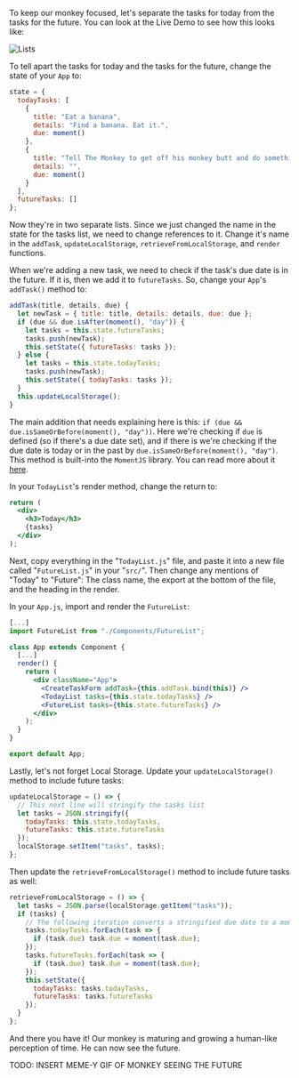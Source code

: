To keep our monkey focused, let's separate the tasks for today from the tasks for the future. You can look at the Live Demo to see how this looks like:

![Lists](https://i.imgur.com/XLPHkqx.png)

To tell apart the tasks for today and the tasks for the future, change the state of your `App` to:

```jsx
state = {
  todayTasks: [
    {
      title: "Eat a banana",
      details: "Find a banana. Eat it.",
      due: moment()
    },
    {
      title: "Tell The Monkey to get off his monkey butt and do something.",
      details: "",
      due: moment()
    }
  ],
  futureTasks: []
};
```

Now they're in two separate lists. Since we just changed the name in the state for the tasks list, we need to change references to it. Change it's name in the `addTask`, `updateLocalStorage`, `retrieveFromLocalStorage`, and `render` functions.

When we're adding a new task, we need to check if the task's due date is in the future. If it is, then we add it to `futureTasks`. So, change your `App`'s `addTask()` method to:

```jsx
addTask(title, details, due) {
  let newTask = { title: title, details: details, due: due };
  if (due && due.isAfter(moment(), "day")) {
    let tasks = this.state.futureTasks;
    tasks.push(newTask);
    this.setState({ futureTasks: tasks });
  } else {
    let tasks = this.state.todayTasks;
    tasks.push(newTask);
    this.setState({ todayTasks: tasks });
  }
  this.updateLocalStorage();
}
```

The main addition that needs explaining here is this: `if (due && due.isSameOrBefore(moment(), "day"))`. Here we're checking if `due` is defined (so if there's a due date set), and if there is we're checking if the due date is today or in the past by `due.isSameOrBefore(moment(), "day")`. This method is built-into the `MomentJS` library. You can read more about it [here](https://momentjs.com/docs/#/query/is-after/).

In your `TodayList`'s render method, change the return to:

```jsx
return (
  <div>
    <h3>Today</h3>
    {tasks}
  </div>
);
```

Next, copy everything in the "`TodayList.js`" file, and paste it into a new file called "`FutureList.js`" in your "`src/`". Then change any mentions of "Today" to "Future": The class name, the export at the bottom of the file, and the heading in the render.

In your `App.js`, import and render the `FutureList`:

```jsx
[...]
import FutureList from "./Components/FutureList";

class App extends Component {
  [...]
  render() {
    return (
      <div className="App">
        <CreateTaskForm addTask={this.addTask.bind(this)} />
        <TodayList tasks={this.state.todayTasks} />
        <FutureList tasks={this.state.futureTasks} />
      </div>
    );
  }
}

export default App;
```

Lastly, let's not forget Local Storage. Update your `updateLocalStorage()` method to include future tasks:

```jsx
updateLocalStorage = () => {
  // This next line will stringify the tasks list
  let tasks = JSON.stringify({
    todayTasks: this.state.todayTasks,
    futureTasks: this.state.futureTasks
  });
  localStorage.setItem("tasks", tasks);
};
```

Then update the `retrieveFromLocalStorage()` method to include future tasks as well:

```jsx
retrieveFromLocalStorage = () => {
  let tasks = JSON.parse(localStorage.getItem("tasks"));
  if (tasks) {
    // The following iteration converts a stringified due date to a moment object.
    tasks.todayTasks.forEach(task => {
      if (task.due) task.due = moment(task.due);
    });
    tasks.futureTasks.forEach(task => {
      if (task.due) task.due = moment(task.due);
    });
    this.setState({
      todayTasks: tasks.todayTasks,
      futureTasks: tasks.futureTasks
    });
  }
};
```

And there you have it! Our monkey is maturing and growing a human-like perception of time. He can now see the future.

TODO: INSERT MEME-Y GIF OF MONKEY SEEING THE FUTURE
